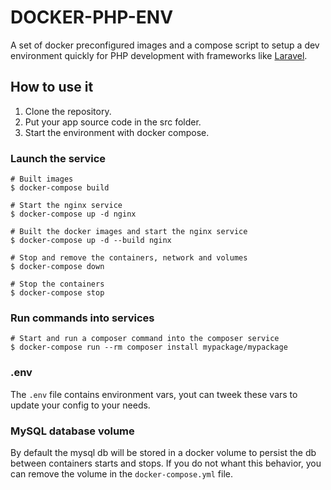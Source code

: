 # DOCKER-PHP-ENV

A set of docker preconfigured images and a compose script to setup a dev environment quickly for PHP development with frameworks like [Laravel](https://laravel.com/docs).

## How to use it

1. Clone the repository.
2. Put your app source code in the src folder.
3. Start the environment with docker compose.

### Launch the service

```
# Built images
$ docker-compose build

# Start the nginx service
$ docker-compose up -d nginx

# Built the docker images and start the nginx service
$ docker-compose up -d --build nginx

# Stop and remove the containers, network and volumes
$ docker-compose down

# Stop the containers
$ docker-compose stop
```

### Run commands into services

```
# Start and run a composer command into the composer service
$ docker-compose run --rm composer install mypackage/mypackage
```

### .env

The `.env` file contains environment vars, yout can tweek these vars to update your config to your needs.

### MySQL database volume

By default the mysql db will be stored in a docker volume to persist the db between containers starts and stops.
If you do not whant this behavior, you can remove the volume in the `docker-compose.yml` file.
